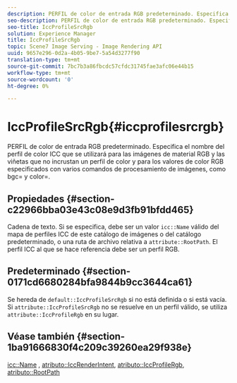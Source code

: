 ```yaml
---
description: PERFIL de color de entrada RGB predeterminado. Especifica el nombre del perfil de color ICC que se utilizará para las imágenes de material RGB y las viñetas que no incrustan un perfil de color y para los valores de color RGB especificados con varios comandos de procesamiento de imágenes, como bgc= y color=.
seo-description: PERFIL de color de entrada RGB predeterminado. Especifica el nombre del perfil de color ICC que se utilizará para las imágenes de material RGB y las viñetas que no incrustan un perfil de color y para los valores de color RGB especificados con varios comandos de procesamiento de imágenes, como bgc= y color=.
seo-title: IccProfileSrcRgb
solution: Experience Manager
title: IccProfileSrcRgb
topic: Scene7 Image Serving - Image Rendering API
uuid: 9657e296-0d2a-4b05-9be7-5a54d3277f90
translation-type: tm+mt
source-git-commit: 7bc7b3a86fbcdc57cfdc31745fae3afc06e44b15
workflow-type: tm+mt
source-wordcount: '0'
ht-degree: 0%

---
```



# IccProfileSrcRgb{#iccprofilesrcrgb}

PERFIL de color de entrada RGB predeterminado. Especifica el nombre del perfil de color ICC que se utilizará para las imágenes de material RGB y las viñetas que no incrustan un perfil de color y para los valores de color RGB especificados con varios comandos de procesamiento de imágenes, como bgc= y color=.

## Propiedades {#section-c22966bba03e43c08e9d3fb91bfdd465}

Cadena de texto. Si se especifica, debe ser un valor `icc::Name` válido del mapa de perfiles ICC de este catálogo de imágenes o del catálogo predeterminado, o una ruta de archivo relativa a `attribute::RootPath`. El perfil ICC al que se hace referencia debe ser un perfil RGB.

## Predeterminado {#section-0171cd6680284bfa9844b9cc3644ca61}

Se hereda de `default::IccProfileSrcRgb` si no está definida o si está vacía. Si `attribute::IccProfileSrcRgb` no se resuelve en un perfil válido, se utiliza `attribute::IccProfileRgb` en su lugar.

## Véase también {#section-1ba91666830f4c209c39260ea29f938e}

[icc::Name](../../../../../ir-api/material-cat/image-rendering-api-ref/c-ir-material-catalog/c-ir-icc-profile-map-reference/r-ir-name-icc.md#reference-7a293ede360e433782575f8f6a562ac2) ,  [atributo::IccRenderIntent](../../../../../ir-api/material-cat/image-rendering-api-ref/c-ir-material-catalog/c-ir-attributes-reference/r-ir-iccrenderintent.md#reference-3b80b7a4c25545a593c5076f318b5c40),  [atributo::IccProfileRgb](../../../../../ir-api/material-cat/image-rendering-api-ref/c-ir-material-catalog/c-ir-attributes-reference/r-ir-iccprofilergb.md#reference-cdaad25b155646ffa382d722fd324b30),  [atributo::RootPath](../../../../../ir-api/material-cat/image-rendering-api-ref/c-ir-material-catalog/c-ir-attributes-reference/r-ir-rootpath.md#reference-a4d7c96b62e14fcbad1740c702f160f3)
